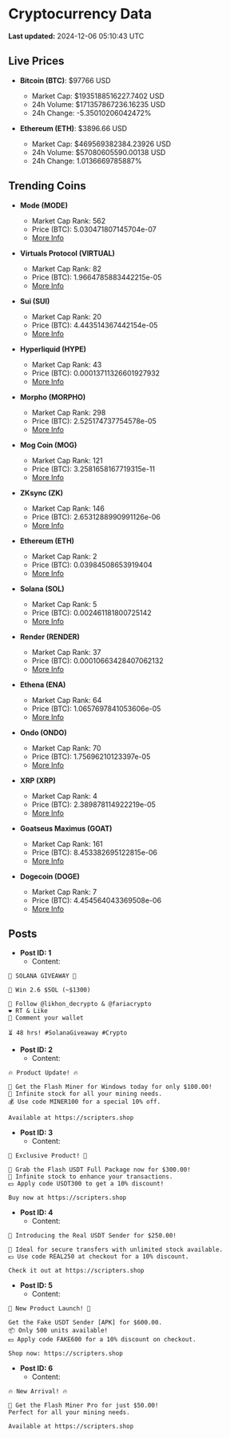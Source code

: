 # Cryptocurrency Data

**Last updated:** 2024-12-06 05:10:43 UTC

## Live Prices
- **Bitcoin (BTC)**: $97766 USD
  - Market Cap: $1935188516227.7402 USD
  - 24h Volume: $171357867236.16235 USD
  - 24h Change: -5.35010206042472%

- **Ethereum (ETH)**: $3896.66 USD
  - Market Cap: $469569382384.23926 USD
  - 24h Volume: $57080605590.00138 USD
  - 24h Change: 1.0136669785887%

## Trending Coins
- **Mode (MODE)**
  - Market Cap Rank: 562
  - Price (BTC): 5.030471807145704e-07
  - [More Info](https://www.coingecko.com/en/coins/mode)

- **Virtuals Protocol (VIRTUAL)**
  - Market Cap Rank: 82
  - Price (BTC): 1.9664785883442215e-05
  - [More Info](https://www.coingecko.com/en/coins/virtual-protocol)

- **Sui (SUI)**
  - Market Cap Rank: 20
  - Price (BTC): 4.443514367442154e-05
  - [More Info](https://www.coingecko.com/en/coins/sui)

- **Hyperliquid (HYPE)**
  - Market Cap Rank: 43
  - Price (BTC): 0.00013711326601927932
  - [More Info](https://www.coingecko.com/en/coins/hyperliquid)

- **Morpho (MORPHO)**
  - Market Cap Rank: 298
  - Price (BTC): 2.525174737754578e-05
  - [More Info](https://www.coingecko.com/en/coins/morpho)

- **Mog Coin (MOG)**
  - Market Cap Rank: 121
  - Price (BTC): 3.2581658167719315e-11
  - [More Info](https://www.coingecko.com/en/coins/mog-coin)

- **ZKsync (ZK)**
  - Market Cap Rank: 146
  - Price (BTC): 2.6531288990991126e-06
  - [More Info](https://www.coingecko.com/en/coins/zksync)

- **Ethereum (ETH)**
  - Market Cap Rank: 2
  - Price (BTC): 0.03984508653919404
  - [More Info](https://www.coingecko.com/en/coins/ethereum)

- **Solana (SOL)**
  - Market Cap Rank: 5
  - Price (BTC): 0.002461181800725142
  - [More Info](https://www.coingecko.com/en/coins/solana)

- **Render (RENDER)**
  - Market Cap Rank: 37
  - Price (BTC): 0.00010663428407062132
  - [More Info](https://www.coingecko.com/en/coins/render)

- **Ethena (ENA)**
  - Market Cap Rank: 64
  - Price (BTC): 1.0657697841053606e-05
  - [More Info](https://www.coingecko.com/en/coins/ethena)

- **Ondo (ONDO)**
  - Market Cap Rank: 70
  - Price (BTC): 1.75696210123397e-05
  - [More Info](https://www.coingecko.com/en/coins/ondo)

- **XRP (XRP)**
  - Market Cap Rank: 4
  - Price (BTC): 2.389878114922219e-05
  - [More Info](https://www.coingecko.com/en/coins/xrp)

- **Goatseus Maximus (GOAT)**
  - Market Cap Rank: 161
  - Price (BTC): 8.453382695122815e-06
  - [More Info](https://www.coingecko.com/en/coins/goatseus-maximus)

- **Dogecoin (DOGE)**
  - Market Cap Rank: 7
  - Price (BTC): 4.454564043369508e-06
  - [More Info](https://www.coingecko.com/en/coins/dogecoin)

## Posts
- **Post ID: 1**
  - Content:
```
🚀 SOLANA GIVEAWAY 🚀

🎁 Win 2.6 $SOL (~$1300)

🤝 Follow @likhon_decrypto & @fariacrypto
❤️ RT & Like
💬 Comment your wallet

⏳ 48 hrs! #SolanaGiveaway #Crypto
```

- **Post ID: 2**
  - Content:
```
🔥 Product Update! 🔥

🚀 Get the Flash Miner for Windows today for only $100.00!
🔋 Infinite stock for all your mining needs.
💰 Use code MINER100 for a special 10% off.

Available at https://scripters.shop
```

- **Post ID: 3**
  - Content:
```
🎁 Exclusive Product! 🎁

💸 Grab the Flash USDT Full Package now for $300.00!
🎉 Infinite stock to enhance your transactions.
💵 Apply code USDT300 to get a 10% discount!

Buy now at https://scripters.shop
```

- **Post ID: 4**
  - Content:
```
💎 Introducing the Real USDT Sender for $250.00!

💼 Ideal for secure transfers with unlimited stock available.
💵 Use code REAL250 at checkout for a 10% discount.

Check it out at https://scripters.shop
```

- **Post ID: 5**
  - Content:
```
🚀 New Product Launch! 🚀

Get the Fake USDT Sender [APK] for $600.00.
📦 Only 500 units available!
💵 Apply code FAKE600 for a 10% discount on checkout.

Shop now: https://scripters.shop
```

- **Post ID: 6**
  - Content:
```
🔥 New Arrival! 🔥

💸 Get the Flash Miner Pro for just $50.00!
Perfect for all your mining needs.

Available at https://scripters.shop
```

